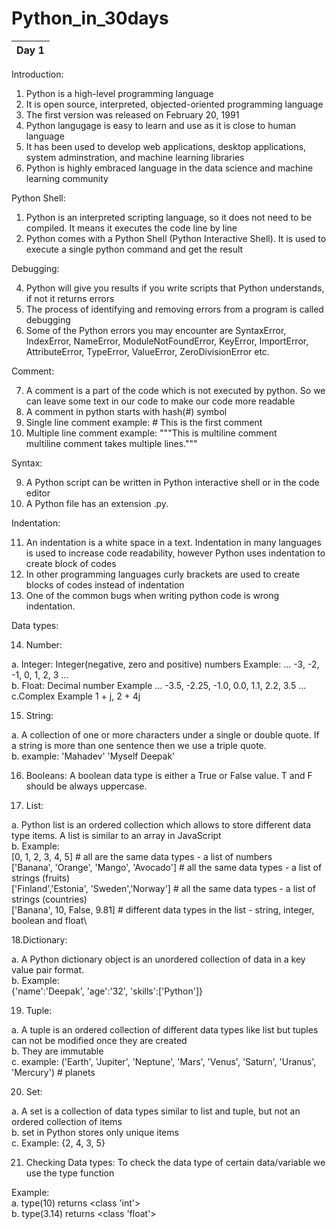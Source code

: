 # Python_in_30days
|Day 1| 
| - |

Introduction: 
1. Python is a high-level programming language 
2. It is open source, interpreted, objected-oriented programming language 
3. The first version was released on February 20, 1991 
4. Python langugage is easy to learn and use as it is close to human language 
5. It has been used to develop web applications, desktop applications, system adminstration, and machine learning libraries 
6. Python is highly embraced language in the data science and machine learning community 

Python Shell:
1. Python is an interpreted scripting language, so it does not need to be compiled. It means it executes the code line by line
2. Python comes with a Python Shell (Python Interactive Shell). It is used to execute a single python command and get the result 

Debugging:

4. Python will give you results if you write scripts that Python understands, if not it returns errors
5. The process of identifying and removing errors from a program is called debugging
6. Some of the Python errors you may encounter are SyntaxError, IndexError, NameError, ModuleNotFoundError, KeyError, ImportError, AttributeError, TypeError, ValueError, ZeroDivisionError etc. 

Comment:

7. A comment is a part of the code which is not executed by python. So we can leave some text in our code to make our code more readable
8. A comment in python starts with hash(#) symbol
9. Single line comment example: # This is the first comment 
10. Multiple line comment example: """This is multiline comment \
multiline comment takes multiple lines."""

Syntax: 

9. A Python script can be written in Python interactive shell or in the code editor
10. A Python file has an extension .py.

Indentation:

11. An indentation is a white space in a text. Indentation in many languages is used to increase code readability, however Python uses indentation to create block of codes
12. In other programming languages curly brackets are used to create blocks of codes instead of indentation
13. One of the common bugs when writing python code is wrong indentation.

Data types: 

14. Number: 

  a. Integer: Integer(negative, zero and positive) numbers Example: ... -3, -2, -1, 0, 1, 2, 3 ... \
  b. Float: Decimal number Example ... -3.5, -2.25, -1.0, 0.0, 1.1, 2.2, 3.5 ... \
  c.Complex Example 1 + j, 2 + 4j
 
 15. String: 
 
 a. A collection of one or more characters under a single or double quote. If a string is more than one sentence then we use a triple quote.\
 b. example: 'Mahadev' 'Myself Deepak' 
 
 16. Booleans: A boolean data type is either a True or False value. T and F should be always uppercase.

17. List: 

a. Python list is an ordered collection which allows to store different data type items. A list is similar to an array in JavaScript\
b. Example: \
[0, 1, 2, 3, 4, 5]  # all are the same data types - a list of numbers\
['Banana', 'Orange', 'Mango', 'Avocado'] # all the same data types - a list of strings (fruits)\
['Finland','Estonia', 'Sweden','Norway'] # all the same data types - a list of strings (countries)\
['Banana', 10, False, 9.81] # different data types in the list - string, integer, boolean and float\

18.Dictionary:

a. A Python dictionary object is an unordered collection of data in a key value pair format. \
b. Example: \
{'name':'Deepak', 'age':'32', 'skills':['Python']}

19. Tuple:

a. A tuple is an ordered collection of different data types like list but tuples can not be modified once they are created \
b. They are immutable \
c. example: ('Earth', 'Jupiter', 'Neptune', 'Mars', 'Venus', 'Saturn', 'Uranus', 'Mercury') # planets

20. Set:

a. A set is a collection of data types similar to list and tuple, but not an ordered collection of items\
b. set in Python stores only unique items\
c. Example: {2, 4, 3, 5}

21. Checking Data types: To check the data type of certain data/variable we use the type function

Example: \
a. type(10) returns <class 'int'>\
b. type(3.14) returns <class 'float'>











